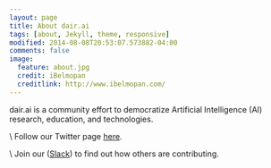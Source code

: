 ```yaml
---
layout: page
title: About dair.ai
tags: [about, Jekyll, theme, responsive]
modified: 2014-08-08T20:53:07.573882-04:00
comments: false
image:
  feature: about.jpg
  credit: iBelmopan
  creditlink: http://www.ibelmopan.com/
---
```


dair.ai is a community effort to democratize Artificial Intelligence (AI) research, education, and technologies.

\\
Follow our Twitter page [here](https://twitter.com/dair_ai).

\\
Join our ([Slack](https://join.slack.com/t/dairai/shared_invite/zt-d2srv503-bQ01ZPLC4t4OoolEN9saSg)) to find out how others are contributing.
